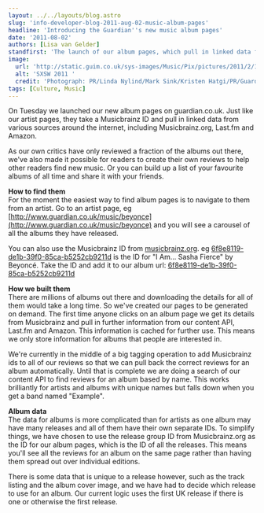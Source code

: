 ```yaml
---
layout: ../../layouts/blog.astro
slug: 'info-developer-blog-2011-aug-02-music-album-pages'
headline: 'Introducing the Guardian''s new music album pages'
date: '2011-08-02'
authors: [Lisa van Gelder]
standfirst: 'The launch of our album pages, which pull in linked data from around the internet, allow users to create their own reviews'
image:
  url: 'http://static.guim.co.uk/sys-images/Music/Pix/pictures/2011/2/17/1297948053642/SXSW-2011--005.jpg'
  alt: 'SXSW 2011 '
  credit: 'Photograph: PR/Linda Nylind/Mark Sink/Kristen Hatgi/PR/Guardian/PR'
tags: [Culture, Music]
---
```


On Tuesday we launched our new album pages on guardian.co.uk. Just like our artist pages, they take a Musicbrainz ID and pull in linked data from various sources around the internet, including Musicbrainz.org, Last.fm and Amazon.

As our own critics have only reviewed a fraction of the albums out there, we've also made it possible for readers to create their own reviews to help other readers find new music. Or you can build up a list of your favourite albums of all time and share it with your friends.

**How to find them**  
For the moment the easiest way to find album pages is to navigate to them from an artist. Go to an artist page, eg [http://www.guardian.co.uk/music/beyonce](http://www.guardian.co.uk/music/beyonce) and you will see a carousel of all the albums they have released.

You can also use the Musicbrainz ID from [musicbrainz.org](http://musicbrainz.org). eg [6f8e8119-de1b-39f0-85ca-b5252cb9211d](http://musicbrainz.org/release-group/6f8e8119-de1b-39f0-85ca-b5252cb9211d) is the ID for "I Am... Sasha Fierce" by Beyoncé. Take the ID and add it to our album url: [6f8e8119-de1b-39f0-85ca-b5252cb9211d](http://www.guardian.co.uk/music/album/6f8e8119-de1b-39f0-85ca-b5252cb9211d)

**How we built them**  
There are millions of albums out there and downloading the details for all of them would take a long time. So we've created our pages to be generated on demand. The first time anyone clicks on an album page we get its details from Musicbrainz and pull in further information from our content API, Last.fm and Amazon. This information is cached for further use. This means we only store information for albums that people are interested in.

We're currently in the middle of a big tagging operation to add Musicbrainz ids to all of our reviews so that we can pull back the correct reviews for an album automatically. Until that is complete we are doing a search of our content API to find reviews for an album based by name. This works brilliantly for artists and albums with unique names but falls down when you get a band named "Example".

**Album data**  
The data for albums is more complicated than for artists as one album may have many releases and all of them have their own separate IDs. To simplify things, we have chosen to use the release group ID from Musicbrainz.org as the ID for our album pages, which is the ID of all the releases. This means you'll see all the reviews for an album on the same page rather than having them spread out over individual editions.

There is some data that is unique to a release however, such as the track listing and the album cover image, and we have had to decide which release to use for an album. Our current logic uses the first UK release if there is one or otherwise the first release.
